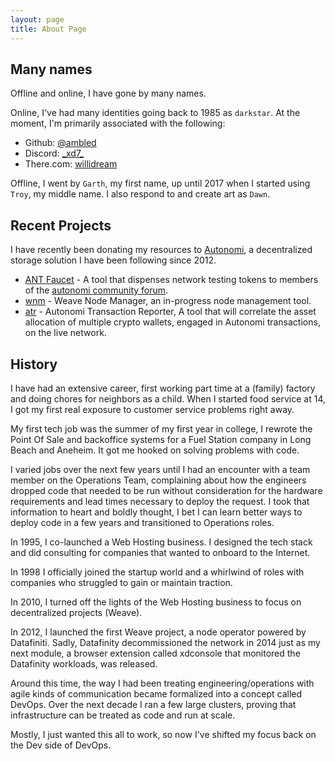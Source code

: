 ```yaml
---
layout: page
title: About Page
---
```


## Many names

Offline and online, I have gone by many names.

Online, I've had many identities going back to 1985 as `darkstar`. At the moment, I'm primarily associated with the following:

* Github: [@ambled](https://www.github.com/ambled)
* Discord: [\_xd7\_](https://discord.com/users/_xd7_)
* There.com: [willidream](https://webapps.prod.there.com/profiles/profiles?AvatarName=willidream&op=view)

Offline, I went by `Garth`, my first name, up until 2017 when I started using `Troy`, my middle name. I also respond to and create art as `Dawn`.

## Recent Projects

I have recently been donating my resources to [Autonomi](https://autonomi.com), a decentralized storage solution I have been following since 2012.

* [ANT Faucet](https://ant.xd7.org) - A tool that dispenses network testing tokens to members of the [autonomi community forum](https://forum.autonomi.community/).
* [wnm](https://github.com/iweave/weave-node-manager) - Weave Node Manager, an in-progress node management tool.
* [atr](https://github.com/ambled/atr) - Autonomi Transaction Reporter, A tool that will correlate the asset allocation of multiple crypto wallets, engaged in Autonomi transactions, on the live network.

## History

I have had an extensive career, first working part time at a (family) factory and doing chores for neighbors as a child. When I started food service at 14, I got my first real exposure to customer service problems right away.

My first tech job was the summer of my first year in college, I rewrote the Point Of Sale and backoffice systems for a Fuel Station company in Long Beach and Aneheim. It got me hooked on solving problems with code.

I varied jobs over the next few years until I had an encounter with a team member on the Operations Team, complaining about how the engineers dropped code that needed to be run without consideration for the hardware requirements and lead times necessary to deploy the request.
I took that information to heart and boldly thought, I bet I can learn better ways to deploy code in a few years and transitioned to Operations roles.

In 1995, I co-launched a Web Hosting business. I designed the tech stack and did consulting for companies that wanted to onboard to the Internet.

In 1998 I officially joined the startup world and a whirlwind of roles with companies who struggled to gain or maintain traction.

In 2010, I turned off the lights of the Web Hosting business to focus on decentralized projects (Weave).

In 2012, I launched the first Weave project, a node operator powered by Datafiniti. Sadly, Datafinity decommissioned the network in 2014 just as my next module, a browser extension called xdconsole that monitored the Datafinity workloads, was released.

Around this time, the way I had been treating engineering/operations with agile kinds of communication became formalized into a concept called DevOps.  Over the next decade I ran a few large clusters, proving that infrastructure can be treated as code and run at scale.

Mostly, I just wanted this all to work, so now I've shifted my focus back on the Dev side of DevOps.

